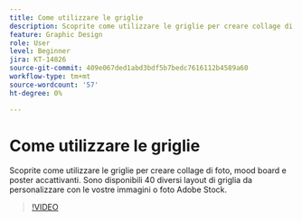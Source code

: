 ```yaml
---
title: Come utilizzare le griglie
description: Scoprite come utilizzare le griglie per creare collage di foto, mood board e poster accattivanti
feature: Graphic Design
role: User
level: Beginner
jira: KT-14826
source-git-commit: 409e067ded1abd3bdf5b7bedc7616112b4589a60
workflow-type: tm+mt
source-wordcount: '57'
ht-degree: 0%

---
```


# Come utilizzare le griglie

Scoprite come utilizzare le griglie per creare collage di foto, mood board e poster accattivanti. Sono disponibili 40 diversi layout di griglia da personalizzare con le vostre immagini o foto Adobe Stock.

>[!VIDEO](https://video.tv.adobe.com/v/3426934?quality=12&learn=on&hidetitle=true)
